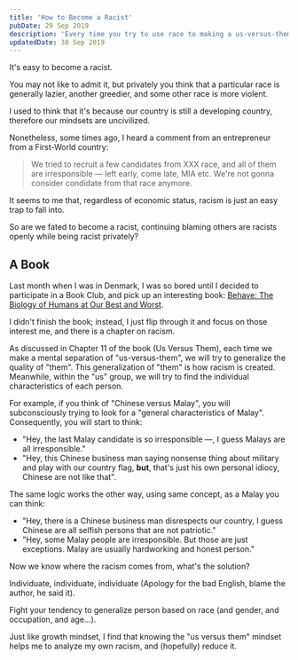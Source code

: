 ```yaml
---
title: 'How to Become a Racist'
pubDate: 29 Sep 2019
description: 'Every time you try to use race to making a us-versus-them comparison, you are introducing the risk of becoming a racist.'
updatedDate: 30 Sep 2019
---
```


It's easy to become a racist.

You may not like to admit it, but privately you think that a particular race is generally lazier, another greedier, and some other race is more violent.

I used to think that it's because our country is still a developing country, therefore our mindsets are uncivilized.

Nonetheless, some times ago, I heard a comment from an entrepreneur from a First-World country:

> We tried to recruit a few candidates from XXX race, and all of them are irresponsible &mdash; left early, come late, MIA etc. We're not gonna consider condidate from that race anymore.

It seems to me that, regardless of economic status, racism is just an easy trap to fall into.

So are we fated to become a racist, continuing blaming others are racists openly while being racist privately?

## A Book

Last month when I was in Denmark, I was so bored until I decided to participate in a Book Club, and pick up an interesting book: [Behave: The Biology of Humans at Our Best and Worst][behave].

I didn't finish the book; instead, I just flip through it and focus on those interest me, and there is a chapter on racism.

As discussed in Chapter 11 of the book (Us Versus Them), each time we make a mental separation of "us-versus-them", we will try to generalize the quality of "them". This generalization of "them" is how racism is created. Meanwhile, within the "us" group, we will try to find the individual characteristics of each person.

For example, if you think of "Chinese versus Malay", you will subconsciously trying to look for a "general characteristics of Malay". Consequently, you will start to think:

- "Hey, the last Malay candidate is so irresponsible &mdash;, I guess Malays are all irresponsible."
- "Hey, this Chinese business man saying nonsense thing about military and play with our country flag, **but**, that's just his own personal idiocy, Chinese are not like that".

<aside>

The same logic works the other way, using same concept, as a Malay you can think:

- "Hey, there is a Chinese business man disrespects our country, I guess Chinese are all selfish persons that are not patriotic."
- "Hey, some Malay people are irresponsible. But those are just exceptions. Malay are usually hardworking and honest person."

</aside>

Now we know where the racism comes from, what's the solution?

Individuate, individuate, individuate (Apology for the bad English, blame the author, he said it).

Fight your tendency to generalize person based on race (and gender, and occupation, and age...).

Just like growth mindset, I find that knowing the "us versus them" mindset helps me to analyze my own racism, and (hopefully) reduce it.

[behave]: https://www.goodreads.com/book/show/31170723-behave
